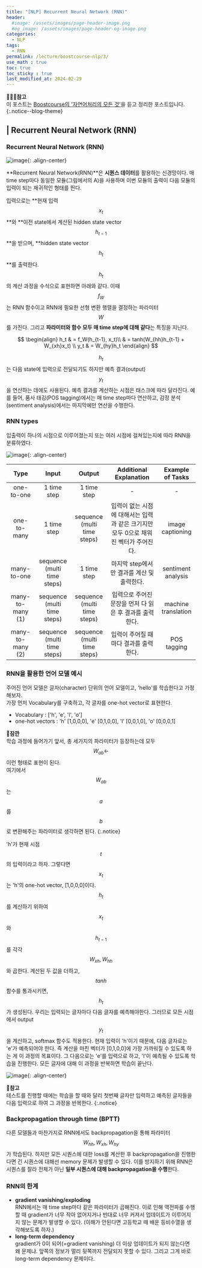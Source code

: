 ```yaml
---
title: "[NLP] Recurrent Neural Network (RNN)"
header:
  #image: /assets/images/page-header-image.png
  #og_image: /assets/images/page-header-og-image.png
categories:
  - NLP
tags:
  - RNN
permalink: /lecture/boostcourse-nlp/3/
use_math : true
toc: true
toc_sticky : true
last_modified_at: 2024-02-29
---
```

**🧚🏻‍♀️참고**<br>
이 포스트는 [Boostcourse의 '자연어처리의 모든 것'](https://www.boostcourse.org/ai330)을 듣고 정리한 포스트입니다.
{:.notice--blog-theme}

## | Recurrent Neural Network (RNN)

### Recurrent Neural Network (RNN)

![image](https://github.com/codehyunn/codehyunn.github.io/assets/87523224/11e9c8d9-8ae6-4be7-b215-a68b1bf3d17a){: .align-center}

**Recurrent Neural Network(RNN)**은 **시퀀스 데이터**를 활용하는 신경망이다. 매 time step마다 동일한 모듈(그림에서의 A)을 사용하며 이번 모듈의 출력이 다음 모듈의 입력이 되는 재귀적인 형태를 띈다.

입력으로는 **현재 입력 $${x_t}$$**와 **이전 state에서 계산된 hidden state vector $${h_{t-1}}$$**을 받으며, **hidden state vector $${h_t}$$**를 출력한다. $${h_t}$$의 계산 과정을 수식으로 표현하면 아래와 같다. 이때 $$f_W$$는 RNN 함수이고 RNN에 필요한 선형 변환 행렬을 결정하는 파라미터 $$W$$를 가진다. 그리고 **파라미터와 함수 모두 매 time step에 대해 같다**는 특징을 지닌다.

$$ \begin{align} h_t & = f_W(h_{t-1}, x_t)\\
                     & = tanh(W_{hh}h_{t-1} + W_{xh}x_t) \\
                 y_t & = W_{hy}h_t 
    \end{align} $$

$${h_t}$$는 다음 state에 입력으로 전달되기도 하지만 예측 결과(output) $$y_t$$을 연산하는 데에도 사용된다. 예측 결과를 계산하는 시점은 태스크에 따라 달라진다. 예를 들어, 품사 태깅(POS tagging)에서는 매 time step마다 연산하고, 감정 분석(sentiment analysis)에서는 마지막에만 연산을 수행한다.

### RNN types
입출력이 하나의 시점으로 이루어졌는지 또는 여러 시점에 걸쳐있는지에 따라 RNN을 분류하였다.

![image](https://github.com/codehyunn/codehyunn.github.io/assets/87523224/72ad7585-6ba5-4103-83fc-ff7753a4ef7b){: .align-center}

| Type | Input | Output | Additional Explanation | Example of Tasks |
| :--------: | :---------: | :---------: | :---: | :---: | 
| one-to-one | 1 time step | 1 time step | - | - |
| one-to-many | 1 time step  | sequence<br>(multi time steps) | 입력이 없는 시점에 대해서는 입력과 같은 크기지만 <br>모두 0으로 채워진 벡터가 주어진다. | image captioning |
| many-to-one | sequence<br>(multi time steps) | 1 time step | 마지막 step에서만 결과를 계산 및 출력한다. | sentiment analysis |
| many-to-many (1) | sequence<br>(multi time steps) | sequence<br>(multi time steps) | 입력으로 주어진 문장을 먼저 다 읽은 후 결과를 출력한다. | machine translation |
| many-to-many (2) | sequence<br>(multi time steps) | sequence<br>(multi time steps) | 입력이 주어질 때마다 결과를 출력한다. | POS tagging |

### RNN을 활용한 언어 모델 예시
주어진 언어 모델은 글자(character) 단위의 언어 모델이고, 'hello'를 학습한다고 가정해보자.<br>
가장 먼저 Vocabulary를 구축하고, 각 글자를 one-hot vector로 표현한다.<br>

- Vocabulary : ['h', 'e', 'l', 'o']<br>
- one-hot vectors : 'h' [1,0,0,0], 'e' [0,1,0,0], 'l' [0,0,1,0], 'o' [0,0,0,1]

**🐨잠깐**<br>
학습 과정에 들어가기 앞서, 총 세가지의 파라미터가 등장하는데 모두 $$W_{ab} \leftarrow $$  이런 형태로 표현이 된다.<br>
여기에서 $$W_{ab}$$는 $$a$$를 $$b$$로 변환해주는 파라미터로 생각하면 된다. 
{:.notice}

'h'가 현재 시점 $$t$$의 입력이라고 하자. 그렇다면 $$x_t$$는 'h'의 one-hot vector, [1,0,0,0]이다. $$h_t$$를 계산하기 위하여 $$x_t$$와 $${h_{t-1}}$$를 각각 $${W_{xh}, W_{hh}}$$와 곱한다. 계산된 두 값을 더하고, $$tanh$$ 함수를 통과시키면, $$h_t$$가 생성된다. 우리는 입력되는 글자마다 다음 글자를 예측해야한다. 그러므로 모든 시점에서 output $$y_t$$을 계산하고, softmax 함수도 적용한다. 현재 입력이 'h'이기 때문에, 다음 글자로는 'e'가 예측되어야 한다. 즉 계산을 마친 벡터가 [0,1,0,0]에 가장 가까워질 수 있도록 하는 게 이 과정의 목표이다. 그 다음으로는 'e'를 입력으로 하고, 'l'이 예측될 수 있도록 학습을 진행한다. 모든 글자에 대해 이 과정을 반복하면 학습이 끝난다.

![image](https://github.com/codehyunn/codehyunn.github.io/assets/87523224/306664b5-2f8b-4ffc-96fd-d8056add60f2){: .align-center}

**🐨참고**<br>
테스트를 진행할 때에는 학습을 할 때와 달리 첫번째 글자만 입력하고 예측된 글자들을 다음 입력으로 하여 그 과정을 반복한다.
{:.notice}

### Backpropagation through time (BPTT)
다른 모델들과 마찬가지로 RNN에서도 backpropagation을 통해 파라미터 $$W_{hh}, W_{xh}, W_{hy}$$가 학습된다. 하지만 모든 시퀀스에 대한 loss를 계산한 후 backpropagation을 진행한다면 긴 시퀀스에 대해선 memory 문제가 발생할 수 있다. 이를 방지하기 위해 RNN은 시퀀스를 잘라 전체가 아닌 **일부 시퀀스에 대해 backpropagation을 수행**한다.


### RNN의 한계
- **gradient vanishing/exploding**<br>
RNN에서는 매 time step마다 같은 파라미터가 곱해진다. 이로 인해 역전파를 수행할 때 gradient가 너무 작아 없어지거나 반대로 너무 커져서 업데이트가 이루어지지 않는 문제가 발생할 수 있다. (이해가 안된다면 고등학교 때 배운 등비수열을 생각해보도록 하자.)
- **long-term dependency**<br>
gradient가 0이 되어(=gradient vanishing) 더 이상 업데이트가 되지 않는다면 왜 문제냐. 앞쪽의 정보가 멀리 뒷쪽까지 전달되지 못할 수 있다. 그리고 그게 바로 long-term dependency 문제이다.